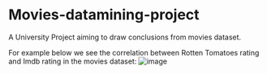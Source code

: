 # Movies-datamining-project
A University Project aiming to draw conclusions from movies dataset.

For example below we see the correlation between Rotten Tomatoes rating and Imdb rating in the movies dataset:
![image](https://github.com/SouliosEv/Movies-datamining-project/assets/25750743/48b1ed16-af6e-4b05-9a13-342e6d6cdf5a)



